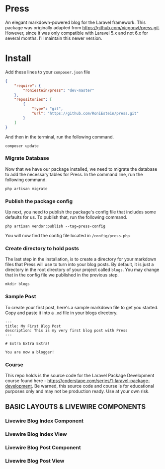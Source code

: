 # Press
An elegant markdown-powered blog for the Laravel framework. This package was originally adapted from https://github.com/vicgonvt/press.git. However, since it was only compatible with Laravel 5.x and not 6.x for several months. I'll maintain this newer version.

# Install

Add these lines to your `composer.json` file

```json
{
    "require": {
        "roniestein/press": "dev-master"
    },
    "repositories": [
        {
            "type": "git",
            "url": "https://github.com/RoniEstein/press.git"
        }
    ]
}
```

And then in the terminal, run the following command.

`composer update`

### Migrate Database

Now that we have our package installed, we need to migrate the database to add the necessary tables for Press. In the command line, run the following command.

`php artisan migrate`

### Publish the package config

Up next, you need to publish the package's config file that includes some defaults for us. To publish that, run the following command.

`php artisan vendor:publish --tag=press-config`

You will now find the config file located in `/config/press.php`

### Create directory to hold posts

The last step in the installation, is to create a directory for your markdown files that Press will use to turn into your blog posts. By default, it is just a directory in the root directory of your project called `blogs`. You may change that in the config file we published in the previous step.

`mkdir blogs`

### Sample Post

To create your first post, here's a sample markdown file to get you started. Copy and paste it into a `.md` file in your blogs directory.

```
---
title: My First Blog Post
description: This is my very first blog post with Press
---

# Extra Extra Extra!

You are now a blogger!
```

### Course
This repo holds is the source code for the Laravel Package Development course found here - https://coderstape.com/series/1-laravel-package-development. Be warned, this source code and course is for educational purposes only and may not be production ready. Use at your own risk.

## BASIC LAYOUTS & LIVEWIRE COMPONENTS

### Livewire Blog Index Component


### Livewire Blog Index View


### Livewire Blog Post Component



### Livewire Blog Post View




